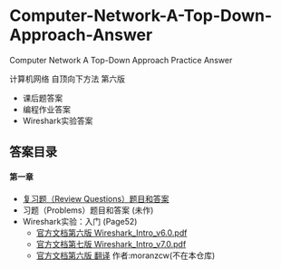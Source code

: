 ﻿# Computer-Network-A-Top-Down-Approach-Answer
Computer Network A Top-Down Approach Practice Answer


计算机网络 自顶向下方法 第六版<br/>
* 课后题答案
* 编程作业答案
* Wireshark实验答案

## 答案目录

#### 第一章
* [复习题（Review Questions）题目和答案](https://github.com/jzplp/Computer-Network-A-Top-Down-Approach-Answer/blob/master/Chapter%201/Chapter%201%20Review%20Questions%20Answers.md)
* 习题（Problems）题目和答案 (未作)
* Wireshark实验：入门 (Page52)
  * [官方文档第六版 Wireshark_Intro_v6.0.pdf](https://github.com/jzplp/Computer-Network-A-Top-Down-Approach-Answer/blob/master/Chapter%201/Wireshark_Intro_v6.0.pdf)
  * [官方文档第七版 Wireshark_Intro_v7.0.pdf](https://github.com/jzplp/Computer-Network-A-Top-Down-Approach-Answer/blob/master/Chapter%201/Wireshark_Intro_v7.0.pdf)
  * [官方文档第六版 翻译](https://github.com/moranzcw/Computer-Networking-A-Top-Down-Approach-NOTES/blob/master/WiresharkLab/Wireshark%E5%AE%9E%E9%AA%8C-Intro/Wireshark%E5%AE%9E%E9%AA%8C-Intro.md)
  作者:moranzcw(不在本仓库)
